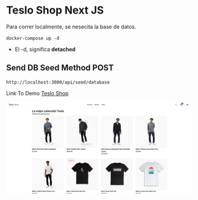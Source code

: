 # Teslo Shop Next JS

Para correr localmente, se nesecita la base de datos.

```
docker-compose up -d

```

- El -d, significa **detached**

## Send DB Seed Method POST

```
http://localhost:3000/api/seed/database

```

Link To Demo
[Teslo Shop](https://teslo-shop.herokuapp.com)

![Teslo Shop](https://raw.githubusercontent.com/chaicopadillag/teslo-shop-next-js/main/screenshot.png)
